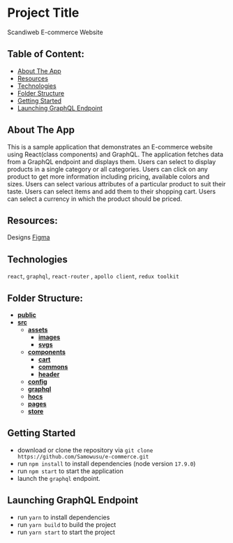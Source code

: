 # Project Title

Scandiweb E-commerce Website

## Table of Content:

- [About The App](#about-the-app)
- [Resources](#resources)
- [Technologies](#technologies)
- [Folder Structure](#folder-structure)
- [Getting Started](#getting-started)
- [Launching GraphQL Endpoint](#launching-graphql-endpoint)

## About The App

This is a sample application that demonstrates an E-commerce website using React(class components) and GraphQL. The application fetches data from a GraphQL endpoint and displays them. Users can select to display products in a single category or all categories. Users can click on any product to get more information including pricing, available colors and sizes. Users can select various attributes of a particular product to suit their taste. Users can select items and add them to their shopping cart. Users can select a currency in which the product should be priced.

## Resources:

Designs [Figma](<https://www.figma.com/file/MSyCAqVy1UgNap0pvqH6H3/Junior-Frontend-Test-Designs-(Public)?node-id=0%3A1&t=0l7DkJGUV3Pbzaf9-0>)

## Technologies

`react`, `graphql`, `react-router` , `apollo client`, `redux toolkit`

## Folder Structure:

- [**public**](public)
- [**src**](src)
  - [**assets**](src/assets)
    - [**images**](src/assets/images)
    - [**svgs**](src/assets/svgs)
  - [**components**](src/components)
    - [**cart**](src/components/cart)
    - [**commons**](src/components/commons)
    - [**header**](src/components/header)
  - [**config**](src/config)
  - [**graphql**](src/graphql)
  - [**hocs**](src/hocs)
  - [**pages**](src/pages)
  - [**store**](src/store)

## Getting Started

- download or clone the repository via `git clone https://github.com/Samowusu/e-commerce.git`
- run `npm install` to install dependencies (node version `17.9.0`)
- run `npm start` to start the application
- launch the `graphql` endpoint.

## Launching GraphQL Endpoint

- run `yarn` to install dependencies
- run `yarn build` to build the project
- run `yarn start` to start the project
